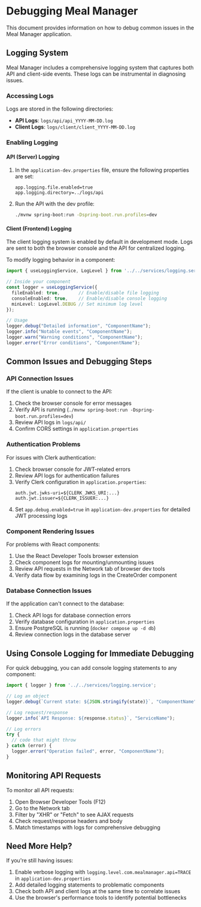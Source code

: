 # Debugging Meal Manager

This document provides information on how to debug common issues in the Meal Manager application.

## Logging System

Meal Manager includes a comprehensive logging system that captures both API and client-side events. These logs can be instrumental in diagnosing issues.

### Accessing Logs

Logs are stored in the following directories:

- **API Logs**: `logs/api/api_YYYY-MM-DD.log`
- **Client Logs**: `logs/client/client_YYYY-MM-DD.log`

### Enabling Logging

#### API (Server) Logging

1. In the `application-dev.properties` file, ensure the following properties are set:
   ```properties
   app.logging.file.enabled=true
   app.logging.directory=../logs/api
   ```

2. Run the API with the dev profile:
   ```bash
   ./mvnw spring-boot:run -Dspring-boot.run.profiles=dev
   ```

#### Client (Frontend) Logging

The client logging system is enabled by default in development mode. Logs are sent to both the browser console and the API for centralized logging.

To modify logging behavior in a component:

```typescript
import { useLoggingService, LogLevel } from '../../services/logging.service';

// Inside your component
const logger = useLoggingService({
  fileEnabled: true,       // Enable/disable file logging
  consoleEnabled: true,    // Enable/disable console logging
  minLevel: LogLevel.DEBUG // Set minimum log level
});

// Usage
logger.debug("Detailed information", "ComponentName");
logger.info("Notable events", "ComponentName");
logger.warn("Warning conditions", "ComponentName");
logger.error("Error conditions", "ComponentName");
```

## Common Issues and Debugging Steps

### API Connection Issues

If the client is unable to connect to the API:

1. Check the browser console for error messages
2. Verify API is running (`./mvnw spring-boot:run -Dspring-boot.run.profiles=dev`)
3. Review API logs in `logs/api/`
4. Confirm CORS settings in `application.properties`

### Authentication Problems

For issues with Clerk authentication:

1. Check browser console for JWT-related errors
2. Review API logs for authentication failures
3. Verify Clerk configuration in `application.properties`:
   ```properties
   auth.jwt.jwks-uri=${CLERK_JWKS_URI:...}
   auth.jwt.issuer=${CLERK_ISSUER:...}
   ```
4. Set `app.debug.enabled=true` in `application-dev.properties` for detailed JWT processing logs

### Component Rendering Issues

For problems with React components:

1. Use the React Developer Tools browser extension
2. Check component logs for mounting/unmounting issues
3. Review API requests in the Network tab of browser dev tools
4. Verify data flow by examining logs in the CreateOrder component

### Database Connection Issues

If the application can't connect to the database:

1. Check API logs for database connection errors
2. Verify database configuration in `application.properties`
3. Ensure PostgreSQL is running (`docker compose up -d db`)
4. Review connection logs in the database server

## Using Console Logging for Immediate Debugging

For quick debugging, you can add console logging statements to any component:

```typescript
import { logger } from '../../services/logging.service';

// Log an object
logger.debug(`Current state: ${JSON.stringify(state)}`, "ComponentName");

// Log request/response
logger.info(`API Response: ${response.status}`, "ServiceName");

// Log errors
try {
  // code that might throw
} catch (error) {
  logger.error("Operation failed", error, "ComponentName");
}
```

## Monitoring API Requests

To monitor all API requests:

1. Open Browser Developer Tools (F12)
2. Go to the Network tab
3. Filter by "XHR" or "Fetch" to see AJAX requests
4. Check request/response headers and body
5. Match timestamps with logs for comprehensive debugging

## Need More Help?

If you're still having issues:

1. Enable verbose logging with `logging.level.com.mealmanager.api=TRACE` in `application-dev.properties`
2. Add detailed logging statements to problematic components
3. Check both API and client logs at the same time to correlate issues
4. Use the browser's performance tools to identify potential bottlenecks 